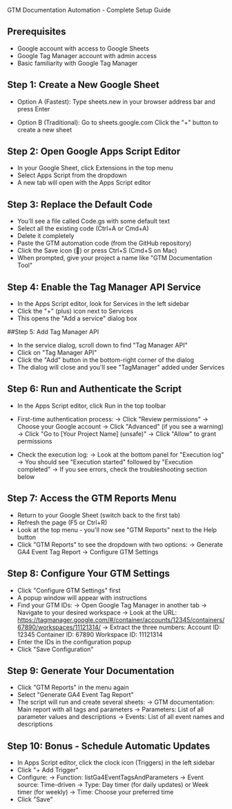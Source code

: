 GTM Documentation Automation - Complete Setup Guide

## Prerequisites
- Google account with access to Google Sheets
- Google Tag Manager account with admin access
- Basic familiarity with Google Tag Manager

## Step 1: Create a New Google Sheet
- Option A (Fastest):
Type sheets.new in your browser address bar and press Enter

- Option B (Traditional):
Go to sheets.google.com
Click the "+" button to create a new sheet

## Step 2: Open Google Apps Script Editor
- In your Google Sheet, click Extensions in the top menu
- Select Apps Script from the dropdown
- A new tab will open with the Apps Script editor

## Step 3: Replace the Default Code
- You'll see a file called Code.gs with some default text
- Select all the existing code (Ctrl+A or Cmd+A)
- Delete it completely
- Paste the GTM automation code (from the GitHub repository)
- Click the Save icon (💾) or press Ctrl+S (Cmd+S on Mac)
- When prompted, give your project a name like "GTM Documentation Tool"

## Step 4: Enable the Tag Manager API Service
- In the Apps Script editor, look for Services in the left sidebar
- Click the "+" (plus) icon next to Services
- This opens the "Add a service" dialog box

##Step 5: Add Tag Manager API
- In the service dialog, scroll down to find "Tag Manager API"
- Click on "Tag Manager API"
- Click the "Add" button in the bottom-right corner of the dialog
- The dialog will close and you'll see "TagManager" added under Services

## Step 6: Run and Authenticate the Script
- In the Apps Script editor, click Run in the top toolbar
- First-time authentication process:
       -> Click "Review permissions"
       -> Choose your Google account
       -> Click "Advanced" (if you see a warning)
       -> Click "Go to [Your Project Name] (unsafe)"
       -> Click "Allow" to grant permissions

- Check the execution log:
       -> Look at the bottom panel for "Execution log"
       -> You should see "Execution started" followed by "Execution completed"
       -> If you see errors, check the troubleshooting section below

## Step 7: Access the GTM Reports Menu
- Return to your Google Sheet (switch back to the first tab)
- Refresh the page (F5 or Ctrl+R)
- Look at the top menu - you'll now see "GTM Reports" next to the Help button
- Click "GTM Reports" to see the dropdown with two options:
        -> Generate GA4 Event Tag Report
        -> Configure GTM Settings

## Step 8: Configure Your GTM Settings
- Click "Configure GTM Settings" first
- A popup window will appear with instructions
- Find your GTM IDs:
       -> Open Google Tag Manager in another tab
       -> Navigate to your desired workspace
       -> Look at the URL:  https://tagmanager.google.com/#/container/accounts/12345/containers/67890/workspaces/11121314/
       -> Extract the three numbers:
            Account ID: 12345
            Container ID: 67890
            Workspace ID: 11121314
- Enter the IDs in the configuration popup
- Click "Save Configuration"

## Step 9: Generate Your Documentation
- Click "GTM Reports" in the menu again
- Select "Generate GA4 Event Tag Report"
- The script will run and create several sheets:
       -> GTM documentation: Main report with all tags and parameters
       -> Parameters: List of all parameter values and descriptions
       -> Events: List of all event names and descriptions
       
## Step 10: Bonus - Schedule Automatic Updates
- In Apps Script editor, click the clock icon (Triggers) in the left sidebar
- Click "+ Add Trigger"
- Configure:
       -> Function: listGa4EventTagsAndParameters
       -> Event source: Time-driven
       -> Type: Day timer (for daily updates) or Week timer (for weekly)
       -> Time: Choose your preferred time
- Click "Save"
